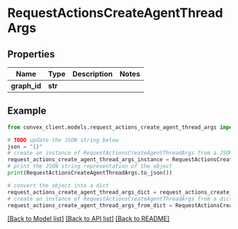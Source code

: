 # RequestActionsCreateAgentThreadArgs


## Properties

Name | Type | Description | Notes
------------ | ------------- | ------------- | -------------
**graph_id** | **str** |  | 

## Example

```python
from convex_client.models.request_actions_create_agent_thread_args import RequestActionsCreateAgentThreadArgs

# TODO update the JSON string below
json = "{}"
# create an instance of RequestActionsCreateAgentThreadArgs from a JSON string
request_actions_create_agent_thread_args_instance = RequestActionsCreateAgentThreadArgs.from_json(json)
# print the JSON string representation of the object
print(RequestActionsCreateAgentThreadArgs.to_json())

# convert the object into a dict
request_actions_create_agent_thread_args_dict = request_actions_create_agent_thread_args_instance.to_dict()
# create an instance of RequestActionsCreateAgentThreadArgs from a dict
request_actions_create_agent_thread_args_from_dict = RequestActionsCreateAgentThreadArgs.from_dict(request_actions_create_agent_thread_args_dict)
```
[[Back to Model list]](../README.md#documentation-for-models) [[Back to API list]](../README.md#documentation-for-api-endpoints) [[Back to README]](../README.md)


